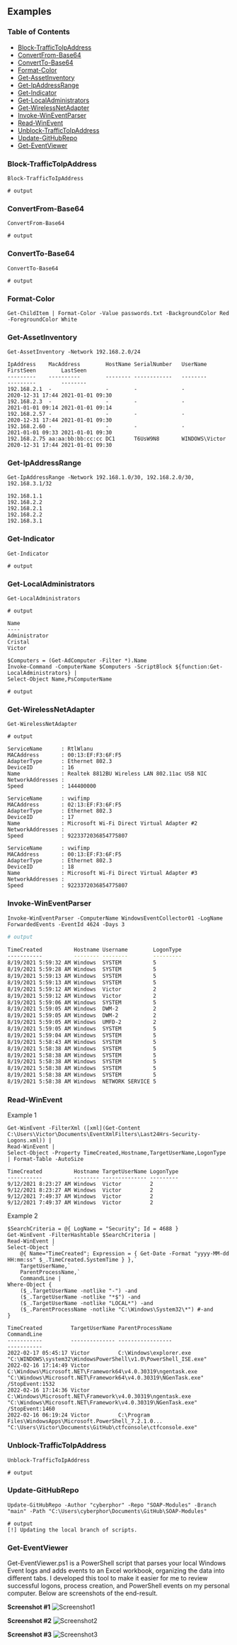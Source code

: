 ## Examples
### Table of Contents
* [Block-TrafficToIpAddress](#block-traffictoipaddress)
* [ConvertFrom-Base64](#convertfrom-base64)
* [ConvertTo-Base64](#convertto-base64)
* [Format-Color](#format-color)
* [Get-AssetInventory](#get-assetinventory)
* [Get-IpAddressRange](#get-ipaddressrange)
* [Get-Indicator](#get-indicator)
* [Get-LocalAdministrators](#get-localadministrators)
* [Get-WirelessNetAdapter](#get-wirelessnetadapter)
* [Invoke-WinEventParser](#invoke-wineventparser)
* [Read-WinEvent](#read-winevent)
* [Unblock-TrafficToIpAddress](#unblock-traffictoipaddress)
* [Update-GitHubRepo](#update-githubrepo)
* [Get-EventViewer](#get-eventviewer)

### Block-TrafficToIpAddress
```pwsh
Block-TrafficToIpAddress
```
```pwsh
# output

```

### ConvertFrom-Base64
```pwsh
ConvertFrom-Base64
```
```pwsh
# output

```

### ConvertTo-Base64
```pwsh
ConvertTo-Base64
```
```pwsh
# output

```

### Format-Color
```pwsh
Get-ChildItem | Format-Color -Value passwords.txt -BackgroundColor Red -ForegroundColor White
```

### Get-AssetInventory
```pwsh
Get-AssetInventory -Network 192.168.2.0/24

IpAddress    MacAddress        HostName SerialNumber   UserName       FirstSeen        LastSeen
---------    ----------        -------- ------------   --------       ---------        --------
192.168.2.1  -                 -        -              -              2020-12-31 17:44 2021-01-01 09:30
192.168.2.3  -                 -        -              -              2021-01-01 09:14 2021-01-01 09:14                                       
192.168.2.57 -                 -        -              -              2020-12-31 17:44 2021-01-01 09:30
192.168.2.60 -                 -        -              -              2021-01-01 09:33 2021-01-01 09:30                             
192.168.2.75 aa:aa:bb:bb:cc:cc DC1      T6UsW9N8       WINDOWS\Victor 2020-12-31 17:44 2021-01-01 09:30
```

### Get-IpAddressRange
```pwsh
Get-IpAddressRange -Network 192.168.1.0/30, 192.168.2.0/30, 192.168.3.1/32

192.168.1.1
192.168.2.2
192.168.2.1
192.168.2.2
192.168.3.1
```

### Get-Indicator
```pwsh
Get-Indicator
```
```pwsh
# output

```

### Get-LocalAdministrators
```pwsh
Get-LocalAdministrators
```
```pwsh
# output

Name         
----         
Administrator
Cristal      
Victor       
```

```pwsh
$Computers = (Get-AdComputer -Filter *).Name
Invoke-Command -ComputerName $Computers -ScriptBlock ${function:Get-LocalAdministrators} |
Select-Object Name,PsComputerName
```
```pwsh
# output

```

### Get-WirelessNetAdapter
```pwsh
Get-WirelessNetAdapter
```
```pwsh
# output

ServiceName      : RtlWlanu
MACAddress       : 00:13:EF:F3:6F:F5
AdapterType      : Ethernet 802.3
DeviceID         : 16
Name             : Realtek 8812BU Wireless LAN 802.11ac USB NIC
NetworkAddresses : 
Speed            : 144400000

ServiceName      : vwifimp
MACAddress       : 02:13:EF:F3:6F:F5
AdapterType      : Ethernet 802.3
DeviceID         : 17
Name             : Microsoft Wi-Fi Direct Virtual Adapter #2
NetworkAddresses : 
Speed            : 9223372036854775807

ServiceName      : vwifimp
MACAddress       : 00:13:EF:F3:6F:F5
AdapterType      : Ethernet 802.3
DeviceID         : 18
Name             : Microsoft Wi-Fi Direct Virtual Adapter #3
NetworkAddresses : 
Speed            : 9223372036854775807
```

### Invoke-WinEventParser
```pwsh
Invoke-WinEventParser -ComputerName WindowsEventCollector01 -LogName ForwardedEvents -EventId 4624 -Days 3
```
```bash
# output

TimeCreated          Hostname Username        LogonType
-----------          -------- --------        ---------
8/19/2021 5:59:32 AM Windows  SYSTEM          5        
8/19/2021 5:59:28 AM Windows  SYSTEM          5        
8/19/2021 5:59:13 AM Windows  SYSTEM          5        
8/19/2021 5:59:13 AM Windows  SYSTEM          5        
8/19/2021 5:59:12 AM Windows  Victor          2        
8/19/2021 5:59:12 AM Windows  Victor          2        
8/19/2021 5:59:06 AM Windows  SYSTEM          5        
8/19/2021 5:59:05 AM Windows  DWM-2           2        
8/19/2021 5:59:05 AM Windows  DWM-2           2        
8/19/2021 5:59:05 AM Windows  UMFD-2          2        
8/19/2021 5:59:05 AM Windows  SYSTEM          5        
8/19/2021 5:59:04 AM Windows  SYSTEM          5        
8/19/2021 5:58:43 AM Windows  SYSTEM          5        
8/19/2021 5:58:38 AM Windows  SYSTEM          5        
8/19/2021 5:58:38 AM Windows  SYSTEM          5        
8/19/2021 5:58:38 AM Windows  SYSTEM          5        
8/19/2021 5:58:38 AM Windows  SYSTEM          5        
8/19/2021 5:58:38 AM Windows  SYSTEM          5        
8/19/2021 5:58:38 AM Windows  NETWORK SERVICE 5        
```

### Read-WinEvent
Example 1
```pwsh
Get-WinEvent -FilterXml ([xml](Get-Content C:\Users\Victor\Documents\EventXmlFilters\Last24Hrs-Security-Logons.xml)) | 
Read-WinEvent | 
Select-Object -Property TimeCreated,Hostname,TargetUserName,LogonType | Format-Table -AutoSize
```
```
TimeCreated          Hostname TargetUserName LogonType
-----------          -------- -------------- ---------
9/12/2021 8:23:27 AM Windows  Victor         2        
9/12/2021 8:23:27 AM Windows  Victor         2        
9/12/2021 7:49:37 AM Windows  Victor         2        
9/12/2021 7:49:37 AM Windows  Victor         2
```

Example 2
```pwsh
$SearchCriteria = @{ LogName = "Security"; Id = 4688 } 
Get-WinEvent -FilterHashtable $SearchCriteria |
Read-WinEvent | 
Select-Object `
    @{ Name="TimeCreated"; Expression = { Get-Date -Format "yyyy-MM-dd HH:mm:ss" $_.TimeCreated.SystemTime } },`
    TargetUserName,`
    ParentProcessName,`
    CommandLine |
Where-Object {
    ($_.TargetUserName -notlike "-") -and
    ($_.TargetUserName -notlike "*$") -and
    ($_.TargetUserName -notlike "LOCAL*") -and
    ($_.ParentProcessName -notlike "C:\Windows\System32\*") #-and
}
```
```
TimeCreated         TargetUserName ParentProcessName                                            CommandLine                                                                   
-----------         -------------- -----------------                                            -----------                                                                   
2022-02-17 05:45:17 Victor         C:\Windows\explorer.exe                                      "C:\WINDOWS\system32\WindowsPowerShell\v1.0\PowerShell_ISE.exe"               
2022-02-16 17:14:49 Victor         C:\Windows\Microsoft.NET\Framework64\v4.0.30319\ngentask.exe "C:\Windows\Microsoft.NET\Framework64\v4.0.30319\NGenTask.exe" /StopEvent:1532
2022-02-16 17:14:36 Victor         C:\Windows\Microsoft.NET\Framework\v4.0.30319\ngentask.exe   "C:\Windows\Microsoft.NET\Framework\v4.0.30319\NGenTask.exe" /StopEvent:1460  
2022-02-16 06:19:24 Victor         C:\Program Files\WindowsApps\Microsoft.PowerShell_7.2.1.0... "C:\Users\Victor\Documents\GitHub\ctfconsole\ctfconsole.exe"    
```

### Unblock-TrafficToIpAddress
```pwsh
Unblock-TrafficToIpAddress
```
```pwsh
# output

```

### Update-GitHubRepo
```pwsh
Update-GitHubRepo -Author "cyberphor" -Repo "SOAP-Modules" -Branch "main" -Path "C:\Users\cyberphor\Documents\GitHub\SOAP-Modules"
```
```pwsh
# output
[!] Updating the local branch of scripts.
```

### Get-EventViewer
Get-EventViewer.ps1 is a PowerShell script that parses your local Windows Event logs and adds events to an Excel workbook, organizing the data into different tabs. I developed this tool to make it easier for me to review successful logons, process creation, and PowerShell events on my personal computer. Below are screenshots of the end-result.

**Screenshot #1**
![Screenshot1](/Screenshots/Screenshot1.PNG)

**Screenshot #2**
![Screenshot2](/Screenshots/Screenshot2.PNG)

**Screenshot #3**
![Screenshot3](/Screenshots/Screenshot3.PNG)
